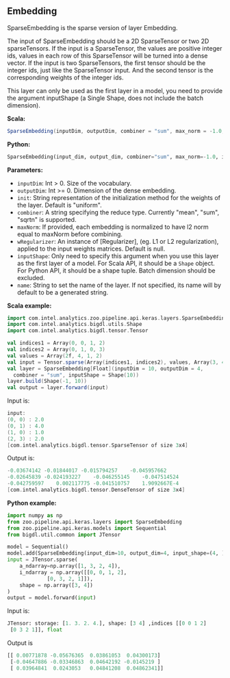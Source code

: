 ## **Embedding**
SparseEmbedding is the sparse version of layer Embedding.

The input of SparseEmbedding should be a 2D SparseTensor or two 2D sparseTensors.
If the input is a SparseTensor, the values are positive integer ids,
values in each row of this SparseTensor will be turned into a dense vector.
If the input is two SparseTensors, the first tensor should be the integer ids, just
like the SparseTensor input. And the second tensor is the corresponding
weights of the integer ids.

This layer can only be used as the first layer in a model, you need to provide the argument
inputShape (a Single Shape, does not include the batch dimension).

**Scala:**
```scala
SparseEmbedding(inputDim, outputDim, combiner = "sum", max_norm = -1.0, init = "uniform", wRegularizer = null, inputShape = null)
```
**Python:**
```python
SparseEmbedding(input_dim, output_dim, combiner="sum", max_norm=-1.0, init="uniform", W_regularizer=None, input_shape=None, name=None)
```

**Parameters:**

* `inputDim`: Int > 0. Size of the vocabulary.
* `outputDim`: Int >= 0. Dimension of the dense embedding.
* `init`: String representation of the initialization method for the weights of the layer. Default is "uniform".
* `combiner`: A string specifying the reduce type.
              Currently "mean", "sum", "sqrtn" is supported.
* `maxNorm`: If provided, each embedding is normalized to have l2 norm equal to
               maxNorm before combining.
* `wRegularizer`: An instance of [Regularizer], (eg. L1 or L2 regularization), applied to the input weights matrices. Default is null.
* `inputShape`: Only need to specify this argument when you use this layer as the first layer of a model. For Scala API, it should be a `Shape` object. For Python API, it should be a shape tuple. Batch dimension should be excluded.
* `name`: String to set the name of the layer.
          If not specified, its name will by default to be a generated string.

**Scala example:**
```scala
import com.intel.analytics.zoo.pipeline.api.keras.layers.SparseEmbedding
import com.intel.analytics.bigdl.utils.Shape
import com.intel.analytics.bigdl.tensor.Tensor

val indices1 = Array(0, 0, 1, 2)
val indices2 = Array(0, 1, 0, 3)
val values = Array(2f, 4, 1, 2)
val input = Tensor.sparse(Array(indices1, indices2), values, Array(3, 4))
val layer = SparseEmbedding[Float](inputDim = 10, outputDim = 4,
  combiner = "sum", inputShape = Shape(10))
layer.build(Shape(-1, 10))
val output = layer.forward(input)
```
Input is:
```scala
input: 
(0, 0) : 2.0
(0, 1) : 4.0
(1, 0) : 1.0
(2, 3) : 2.0
[com.intel.analytics.bigdl.tensor.SparseTensor of size 3x4]
```
Output is:
```scala
-0.03674142	-0.01844017	-0.015794257	-0.045957662	
-0.02645839	-0.024193227	-0.046255145	-0.047514524	
-0.042759597	0.002117775	-0.041510757	1.9092667E-4	
[com.intel.analytics.bigdl.tensor.DenseTensor of size 3x4]
```

**Python example:**
```python
import numpy as np
from zoo.pipeline.api.keras.layers import SparseEmbedding
from zoo.pipeline.api.keras.models import Sequential
from bigdl.util.common import JTensor

model = Sequential()
model.add(SparseEmbedding(input_dim=10, output_dim=4, input_shape=(4, )))
input = JTensor.sparse(
    a_ndarray=np.array([1, 3, 2, 4]),
    i_ndarray = np.array([[0, 0, 1, 2],
             [0, 3, 2, 1]]),
    shape = np.array([3, 4])
)
output = model.forward(input)
```
Input is:
```python
JTensor: storage: [1. 3. 2. 4.], shape: [3 4] ,indices [[0 0 1 2]
 [0 3 2 1]], float
```
Output is
```python
[[ 0.00771878 -0.05676365  0.03861053  0.04300173]
 [-0.04647886 -0.03346863  0.04642192 -0.0145219 ]
 [ 0.03964841  0.0243053   0.04841208  0.04862341]]
```
